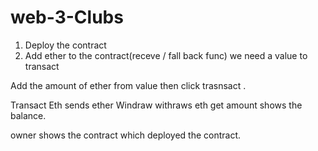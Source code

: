# web-3-Clubs



1. Deploy the contract
2. Add ether to the contract(receve / fall back func) we need a value to transact 

Add the amount of ether from value  then click trasnsact .


Transact Eth sends ether
Windraw withraws eth
get amount shows the balance. 

owner shows the contract which deployed the contract. 
